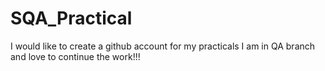 # SQA_Practical
I would like to create a github account for my practicals
I am in QA branch and love to continue the work!!!
